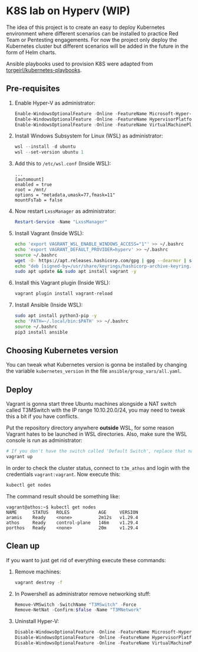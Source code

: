# K8S lab on Hyperv (WIP)

The idea of this project is to create an easy to deploy Kubernetes environment where different scenarios can be installed to practice Red Team or Pentesting engagements. For now the project only deploy the Kubernetes cluster but different scenarios will be added in the future in the form of Helm charts.

Ansible playbooks used to provision K8S were adapted from [torgeirl/kubernetes-playbooks](https://github.com/torgeirl/kubernetes-playbooks).

## Pre-requisites

1. Enable Hyper-V as administrator:
   ```powershell
   Enable-WindowsOptionalFeature -Online -FeatureName Microsoft-Hyper-V-All
   Enable-WindowsOptionalFeature -Online -FeatureName HypervisorPlatform
   Enable-WindowsOptionalFeature -Online -FeatureName VirtualMachinePlatform
   ```
2. Install Windows Subsystem for Linux (WSL) as administrator:
   ```powershell
   wsl --install -d ubuntu
   wsl --set-version ubuntu 1
   ```
3. Add this to `/etc/wsl.conf` (Inside WSL):
   ```
   ...
   [automount]
   enabled = true
   root = /mnt/
   options = "metadata,umask=77,fmask=11"
   mountFsTab = false
   ```
4. Now restart `LxssManager` as administrator:
   ```powershell
   Restart-Service -Name "LxssManager"
   ```
5. Install Vagrant (Inside WSL):
   ```bash
   echo 'export VAGRANT_WSL_ENABLE_WINDOWS_ACCESS="1"' >> ~/.bashrc
   echo 'export VAGRANT_DEFAULT_PROVIDER=hyperv' >> ~/.bashrc
   source ~/.bashrc
   wget -O- https://apt.releases.hashicorp.com/gpg | gpg --dearmor | sudo tee /usr/share/keyrings/hashicorp-archive-keyring.gpg
   echo "deb [signed-by=/usr/share/keyrings/hashicorp-archive-keyring.gpg] https://apt.releases.hashicorp.com $(lsb_release -cs) main" | sudo tee /etc/apt/sources.list.d/hashicorp.list
   sudo apt update && sudo apt install vagrant -y
   ```
6. Install this Vagrant plugin (Inside WSL):
   ```bash
   vagrant plugin install vagrant-reload
   ```
7. Install Ansible (Inside WSL):
   ```bash
   sudo apt install python3-pip -y
   echo 'PATH=~/.local/bin:$PATH' >> ~/.bashrc
   source ~/.bashrc
   pip3 install ansible
   ```

## Choosing Kubernetes version

You can tweak what Kubernetes version is gonna be installed by changing the variable `kubernetes_version` in the file `ansible/group_vars/all.yaml`.

## Deploy

Vagrant is gonna start three Ubuntu machines alongside a NAT switch called T3MSwitch with the
IP range 10.10.20.0/24, you may need to tweak this a bit if you have conflicts.

Put the repository directory anywhere **outside** WSL, for some reason Vagrant hates to be launched in WSL directories. Also, make sure the WSL console is run as administrator:
```bash
# If you don't have the switch called 'Default Switch', replace that name from `Vagrantfile` and use any other switch with a DHCP server attached
vagrant up
```

In order to check the cluster status, connect to `t3m_athos` and login with the credentials `vagrant:vagrant`. Now execute this:
```bash
kubectl get nodes
```

The command result should be something like:
```
vagrant@athos:~$ kubectl get nodes
NAME      STATUS   ROLES           AGE     VERSION
aramis    Ready    <none>          2m12s   v1.29.4
athos     Ready    control-plane   146m    v1.29.4
porthos   Ready    <none>          20m     v1.29.4
```

## Clean up

If you want to just get rid of everything execute these commands:
1. Remove machines:
   ```bash
   vagrant destroy -f
   ```
2. In Powershell as administrator remove networking stuff:
   ```powershell
   Remove-VMSwitch -SwitchName "T3MSwitch" -Force
   Remove-NetNat -Confirm:$false -Name "T3MNetwork"
   ```
3. Uninstall Hyper-V:
   ```powershell
   Disable-WindowsOptionalFeature -Online -FeatureName Microsoft-Hyper-V-All
   Disable-WindowsOptionalFeature -Online -FeatureName HypervisorPlatform
   Disable-WindowsOptionalFeature -Online -FeatureName VirtualMachinePlatform
   ```
